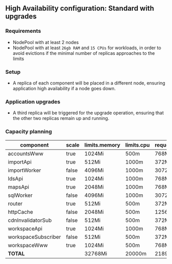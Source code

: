 ## High Availability configuration: Standard with upgrades

### Requirements

- NodePool with at least 2 nodes
- NodePool with at least `26gb RAM` and `15 CPUs` for workloads, in order to avoid evictions if the minimal number of replicas approaches to the limits

### Setup

- A replica of each component will be placed in a different node, ensuring application high availability if a node goes down.

### Application upgrades

- A third replica will be triggered for the upgrade operation, ensuring that the other two replicas remain up and running.

### Capacity planning

component            |  scale  |  limits.memory  |  limits.cpu  |  requests.memory  |  requests.cpu  |  HA.minReplicas  |  HA.maxreplicas  |  HA.targetCPU
---------------------|---------|-----------------|--------------|-------------------|----------------|------------------|------------------|--------------
accountsWww          |  true   |  1024Mi         |  500m        |  768Mi            |  200m          |  2               |  3               |  75
importApi            |  true   |  512Mi          |  1000m       |  372Mi            |  350m          |  2               |  3               |  75
importWorker         |  false  |  4096Mi         |  1000m       |  3072Mi           |  350m          |                  |                  |
ldsApi               |  true   |  1024Mi         |  1000m       |  768Mi            |  350m          |  2               |  3               |  75
mapsApi              |  true   |  2048Mi         |  1000m       |  768Mi            |  350m          |  2               |  3               |  75
sqlWorker            |  false  |  4096Mi         |  1000m       |  3072Mi           |  350m          |                  |                  |
router               |  true   |  512Mi          |  500m        |  372Mi            |  200m          |  2               |  3               |  75
httpCache            |  false  |  2048Mi         |  500m        |  1256Mi           |  200m          |                  |                  |
cdnInvalidatorSub    |  false  |  512Mi          |  500m        |  372Mi            |  200m          |                  |                  |
workspaceApi         |  true   |  1024Mi         |  1000m       |  768Mi            |  350m          |  2               |  3               |  75
workspaceSubscriber  |  false  |  512Mi          |  500m        |  372Mi            |  200m          |                  |                  |
workspaceWww         |  true   |  1024Mi         |  500m        |  768Mi            |  200m          |  2               |  3               |  75
**TOTAL**                |         |  32768Mi        |  20000m      |  21896Mi          |  7300m         |                  |                  |
